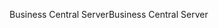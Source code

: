 <span data-ttu-id="a0c7d-101">Business Central Server</span><span class="sxs-lookup"><span data-stu-id="a0c7d-101">Business Central Server</span></span>